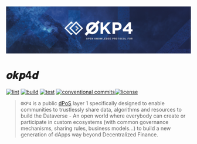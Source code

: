 ![okp4 github banner](./docs/okp4-banner.png)

# 𝒐𝒌𝒑4𝒅

[![lint](https://img.shields.io/github/workflow/status/okp4/okp4d/Lint?label=lint&style=for-the-badge)](https://github.com/okp4/okp4d/actions/workflows/lint.yml) [![build](https://img.shields.io/github/workflow/status/okp4/okp4d/Build?label=build&style=for-the-badge)](https://github.com/okp4/okp4d/actions/workflows/build.yml) [![test](https://img.shields.io/github/workflow/status/okp4/okp4d/Test?label=test&style=for-the-badge)](https://github.com/okp4/okp4d/actions/workflows/test.yml) [![conventional commits](https://img.shields.io/badge/Conventional%20Commits-1.0.0-yellow.svg?style=for-the-badge)](https://conventionalcommits.org)[![license](https://img.shields.io/badge/License-BSD_3--Clause-blue.svg?style=for-the-badge)](https://opensource.org/licenses/BSD-3-Clause)


> `OKP4` is a public [dPoS](https://en.bitcoinwiki.org/wiki/DPoS) layer 1 specifically designed to enable communities to trustlessly share data, algorithms and resources to build the Dataverse - An open world where everybody can create or participate in custom ecosystems (with common governance mechanisms, sharing rules, business models...) to build a new generation of dApps way beyond Decentralized Finance.
